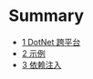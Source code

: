 # Summary

* [1 DotNet 跨平台](./doc/01DotNetCrossPlatform/README.md)
* [2 示例](./doc/02Sample/README.md)
* [3 依赖注入](./doc/02DI/README.md)
